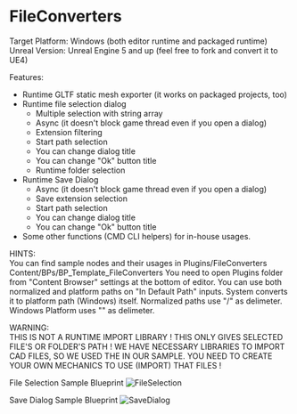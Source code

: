 # FileConverters
 
Target Platform: Windows (both editor runtime and packaged runtime)
Unreal Version: Unreal Engine 5 and up (feel free to fork and convert it to UE4)

Features:
- Runtime GLTF static mesh exporter (it works on packaged projects, too)
- Runtime file selection dialog
	- Multiple selection with string array
	- Async (it doesn't block game thread even if you open a dialog)
	- Extension filtering
	- Start path selection
	- You can change dialog title
	- You can change "Ok" button title
	- Runtime folder selection
- Runtime Save Dialog
	- Async (it doesn't block game thread even if you open a dialog) 
	- Save extension selection
	- Start path selection
	- You can change dialog title
	- You can change "Ok" button title
- Some other functions (CMD CLI helpers) for in-house usages.

HINTS:<br>
You can find sample nodes and their usages in Plugins/FileConverters Content/BPs/BP_Template_FileConverters
You need to open Plugins folder from "Content Browser" settings at the bottom of editor.
You can use both normalized and platform paths on "In Default Path" inputs. System converts it to platform path (Windows) itself.
Normalized paths use "/" as delimeter.
Windows Platform uses "\" as delimeter.

WARNING:<br>
THIS IS NOT A RUNTIME IMPORT LIBRARY ! THIS ONLY GIVES SELECTED FILE'S OR FOLDER'S PATH !
WE HAVE NECESSARY LIBRARIES TO IMPORT CAD FILES, SO WE USED THE IN OUR SAMPLE.
YOU NEED TO CREATE YOUR OWN MECHANICS TO USE (IMPORT) THAT FILES !

File Selection Sample Blueprint
![FileSelection](https://user-images.githubusercontent.com/10528447/201652963-b730b091-3be8-47e6-a534-33eb607d8880.jpg)

Save Dialog Sample Blueprint
![SaveDialog](https://user-images.githubusercontent.com/10528447/201652972-f93f7351-f665-4f24-ab5a-7e75b249dd22.jpg)
